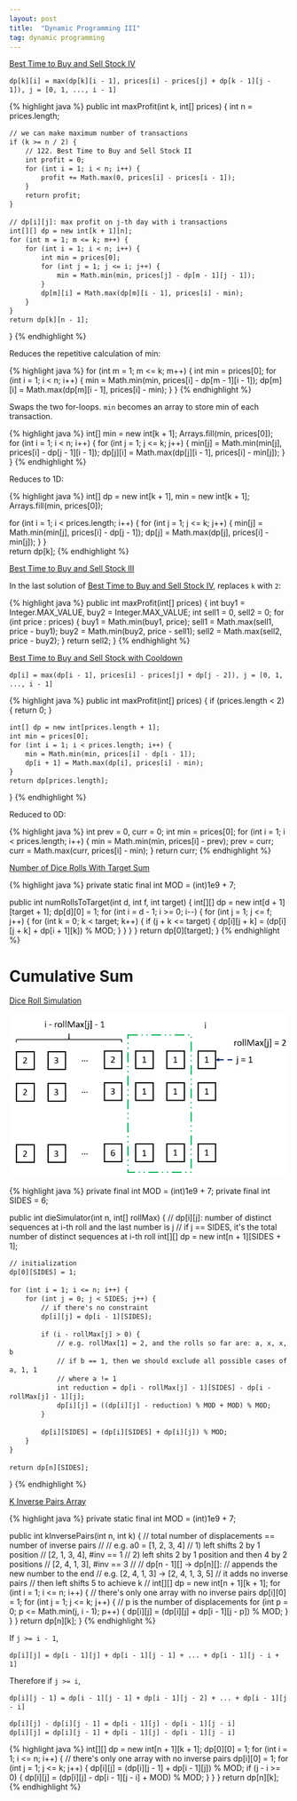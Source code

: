 ```yaml
---
layout: post
title:  "Dynamic Programming III"
tag: dynamic programming
---
```

[Best Time to Buy and Sell Stock IV][best-time-to-buy-and-sell-stock-iv]

```
dp[k][i] = max(dp[k][i - 1], prices[i] - prices[j] + dp[k - 1][j - 1]), j = [0, 1, ..., i - 1]
```

{% highlight java %}
public int maxProfit(int k, int[] prices) {
    int n = prices.length;

    // we can make maximum number of transactions
    if (k >= n / 2) {
        // 122. Best Time to Buy and Sell Stock II
        int profit = 0;
        for (int i = 1; i < n; i++) {
            profit += Math.max(0, prices[i] - prices[i - 1]);
        }
        return profit;
    }

    // dp[i][j]: max profit on j-th day with i transactions
    int[][] dp = new int[k + 1][n];
    for (int m = 1; m <= k; m++) {
        for (int i = 1; i < n; i++) {
            int min = prices[0];
            for (int j = 1; j <= i; j++) {
                min = Math.min(min, prices[j] - dp[m - 1][j - 1]);
            }
            dp[m][i] = Math.max(dp[m][i - 1], prices[i] - min);
        }
    }
    return dp[k][n - 1];
}
{% endhighlight %}

Reduces the repetitive calculation of min:

{% highlight java %}
for (int m = 1; m <= k; m++) {
    int min = prices[0];
    for (int i = 1; i < n; i++) {
	min = Math.min(min, prices[i] - dp[m - 1][i - 1]);
	dp[m][i] = Math.max(dp[m][i - 1], prices[i] - min);
    }
}
{% endhighlight %}

Swaps the two for-loops. `min` becomes an array to store min of each transaction.

{% highlight java %}
int[] min = new int[k + 1];
Arrays.fill(min, prices[0]);      
for (int i = 1; i < n; i++) {
    for (int j = 1; j <= k; j++) {
	min[j] = Math.min(min[j], prices[i] - dp[j - 1][i - 1]);
	dp[j][i] = Math.max(dp[j][i - 1], prices[i] - min[j]);
    }
}
{% endhighlight %}

Reduces to 1D:

{% highlight java %}
int[] dp = new int[k + 1], min = new int[k + 1];
Arrays.fill(min, prices[0]);      

for (int i = 1; i < prices.length; i++) {
    for (int j = 1; j <= k; j++) {
	min[j] = Math.min(min[j], prices[i] - dp[j - 1]);
	dp[j] = Math.max(dp[j], prices[i] - min[j]);
    }
}        
return dp[k];
{% endhighlight %}

[Best Time to Buy and Sell Stock III][best-time-to-buy-and-sell-stock-iii]

In the last solution of [Best Time to Buy and Sell Stock IV][best-time-to-buy-and-sell-stock-iv], replaces `k` with `2`:

{% highlight java %}
public int maxProfit(int[] prices) {
    int buy1 = Integer.MAX_VALUE, buy2 = Integer.MAX_VALUE;
    int sell1 = 0, sell2 = 0;
    for (int price : prices) {
        buy1 = Math.min(buy1, price);
        sell1 = Math.max(sell1, price - buy1);
        buy2 = Math.min(buy2, price - sell1);
        sell2 = Math.max(sell2, price - buy2);
    }
    return sell2;
}
{% endhighlight %}

[Best Time to Buy and Sell Stock with Cooldown][best-time-to-buy-and-sell-stock-with-cooldown]

```
dp[i] = max(dp[i - 1], prices[i] - prices[j] + dp[j - 2]), j = [0, 1, ..., i - 1]
```

{% highlight java %}
public int maxProfit(int[] prices) {
    if (prices.length < 2) {
        return 0;
    }

    int[] dp = new int[prices.length + 1];
    int min = prices[0];
    for (int i = 1; i < prices.length; i++) {
        min = Math.min(min, prices[i] - dp[i - 1]);
        dp[i + 1] = Math.max(dp[i], prices[i] - min);
    }
    return dp[prices.length];
}
{% endhighlight %}

Reduced to 0D:

{% highlight java %}
int prev = 0, curr = 0;
int min = prices[0];
for (int i = 1; i < prices.length; i++) {
    min = Math.min(min, prices[i] - prev);
    prev = curr;
    curr = Math.max(curr, prices[i] - min);
}
return curr;
{% endhighlight %}

[Number of Dice Rolls With Target Sum][number-of-dice-rolls-with-target-sum]

{% highlight java %}
private static final int MOD = (int)1e9 + 7;

public int numRollsToTarget(int d, int f, int target) {
    int[][] dp = new int[d + 1][target + 1];
    dp[d][0] = 1;
    for (int i = d - 1; i >= 0; i--) {
        for (int j = 1; j <= f; j++) {
            for (int k = 0; k < target; k++) {
                if (j + k <= target) {
                    dp[i][j + k] = (dp[i][j + k] + dp[i + 1][k]) % MOD;
                }
            }
        }
    }
    return dp[0][target];
}
{% endhighlight %}

# Cumulative Sum

[Dice Roll Simulation][dice-roll-simulation]

![Reduction](/assets/dice_roll_simulation.png)

{% highlight java %}
private final int MOD = (int)1e9 + 7;
private final int SIDES = 6;

public int dieSimulator(int n, int[] rollMax) {
    // dp[i][j]: number of distinct sequences at i-th roll and the last number is j
    // if j == SIDES, it's the total number of distinct sequences at i-th roll
    int[][] dp = new int[n + 1][SIDES + 1];

    // initialization
    dp[0][SIDES] = 1;

    for (int i = 1; i <= n; i++) {
        for (int j = 0; j < SIDES; j++) {
            // if there's no constraint
            dp[i][j] = dp[i - 1][SIDES];

            if (i - rollMax[j] > 0) {
                // e.g. rollMax[1] = 2, and the rolls so far are: a, x, x, b
                // if b == 1, then we should exclude all possible cases of a, 1, 1
                // where a != 1
                int reduction = dp[i - rollMax[j] - 1][SIDES] - dp[i - rollMax[j] - 1][j];
                dp[i][j] = ((dp[i][j] - reduction) % MOD + MOD) % MOD;
            }

            dp[i][SIDES] = (dp[i][SIDES] + dp[i][j]) % MOD;              
        }
    }

    return dp[n][SIDES];
}
{% endhighlight %}

[K Inverse Pairs Array][k-inverse-pairs-array]

{% highlight java %}
private static final int MOD = (int)1e9 + 7;

public int kInversePairs(int n, int k) {
    // total number of displacements == number of inverse pairs
    //
    // e.g. a0 = [1, 2, 3, 4]
    // 1) left shifts 2 by 1 position
    //   [2, 1, 3, 4], #inv == 1
    // 2) left shits 2 by 1 position and then 4 by 2 positions
    //   [2, 4, 1, 3], #inv == 3
    //
    // dp[n - 1][] -> dp[n][]:
    // appends the new number to the end
    // e.g. [2, 4, 1, 3] -> [2, 4, 1, 3, 5]
    // it adds no inverse pairs
    // then left shifts 5 to achieve k
    //
    int[][] dp = new int[n + 1][k + 1];
    for (int i = 1; i <= n; i++) {
        // there's only one array with no inverse pairs
        dp[i][0] = 1;
        for (int j = 1; j <= k; j++) {
            // p is the number of displacements
            for (int p = 0; p <= Math.min(j, i - 1); p++) {
                dp[i][j] = (dp[i][j] + dp[i - 1][j - p]) % MOD;
            }
        }
    }
    return dp[n][k];
}
{% endhighlight %}

If `j >= i - 1`,
```
dp[i][j] = dp[i - 1][j] + dp[i - 1][j - 1] + ... + dp[i - 1][j - i + 1]
```

Therefore if `j >= i`,
```
dp[i][j - 1] = dp[i - 1][j - 1] + dp[i - 1][j - 2] + ... + dp[i - 1][j - i]
```
```
dp[i][j] - dp[i][j - 1] = dp[i - 1][j] - dp[i - 1][j - i]
dp[i][j] = dp[i][j - 1] + dp[i - 1][j] - dp[i - 1][j - i]
```

{% highlight java %}
int[][] dp = new int[n + 1][k + 1];
dp[0][0] = 1;
for (int i = 1; i <= n; i++) {
    // there's only one array with no inverse pairs
    dp[i][0] = 1;
    for (int j = 1; j <= k; j++) {
        dp[i][j] = (dp[i][j - 1] + dp[i - 1][j]) % MOD;
        if (j - i >= 0) {
            dp[i][j] = (dp[i][j] - dp[i - 1][j - i] + MOD) % MOD; 
        }
    }
}
return dp[n][k];
{% endhighlight %}

[best-time-to-buy-and-sell-stock-iii]: https://leetcode.com/problems/best-time-to-buy-and-sell-stock-iii/
[best-time-to-buy-and-sell-stock-iv]: https://leetcode.com/problems/best-time-to-buy-and-sell-stock-iv/
[best-time-to-buy-and-sell-stock-with-cooldown]: https://leetcode.com/problems/best-time-to-buy-and-sell-stock-with-cooldown/
[dice-roll-simulation]: https://leetcode.com/problems/dice-roll-simulation/
[k-inverse-pairs-array]: https://leetcode.com/problems/k-inverse-pairs-array/
[number-of-dice-rolls-with-target-sum]: https://leetcode.com/problems/number-of-dice-rolls-with-target-sum/
